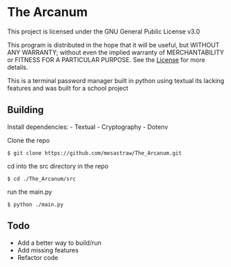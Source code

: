 # The Arcanum
This project is licensed under the GNU General Public License v3.0

This program is distributed in the hope that it will be useful,
but WITHOUT ANY WARRANTY; without even the implied warranty of
MERCHANTABILITY or FITNESS FOR A PARTICULAR PURPOSE. 
See the [License](https://github.com/mesastraw/The_Arcanum/blob/main/LICENSE) for more details.

This is a terminal password manager built in python using textual its lacking features and was built for a school project

## Building

Install dependencies:
    - Textual
    - Cryptography
    - Dotenv

Clone the repo

```
$ git clone https://github.com/mesastraw/The_Arcanum.git
```

cd into the src directory in the repo

```
$ cd ./The_Arcanum/src
```

run the main.py

```
$ python ./main.py
```

## Todo

- Add a better way to build/run
- Add missing features
- Refactor code

